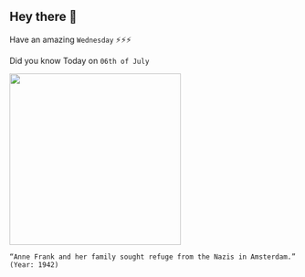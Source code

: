 ## Hey there 👋
Have an amazing `Wednesday` ⚡⚡⚡

Did you know Today on `06th of July`
 
 [<img src="https://s.france24.com/media/display/0b3813d8-fcdf-11e8-9ccd-005056a964fe/w:900/p:16x9/anne_frank_diary.jpg" width="300" />](https://www.annefrank.org/en/anne-frank/who-was-anne-frank/) 
 ```
“Anne Frank and her family sought refuge from the Nazis in Amsterdam.” (Year: 1942)
```
